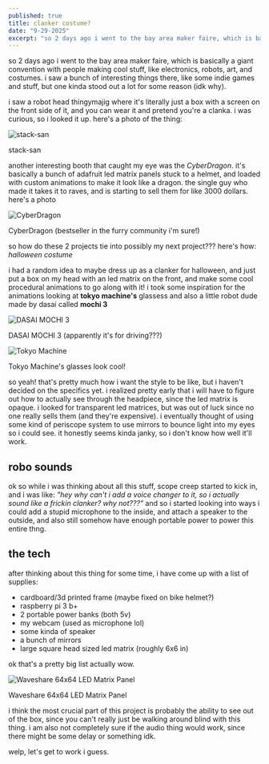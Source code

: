 ```yaml
---
published: true
title: clanker costume?
date: "9-29-2025"
excerpt: "so 2 days ago i went to the bay area maker faire, which is basically a giant convention with people making cool stuff, like electronics, robots, art, and costumes. i saw a bunch of interesting things there, like some indie games and stuff, but one kinda stood out a lot for some reason (idk why)."
---
```


<script>
  import VideoEmbed from "$components/mdsvex/VideoEmbed.svelte"
  import Caption from "$components/mdsvex/Caption.svelte"
  import YoutubeEmbed from "$components/mdsvex/YoutubeEmbed.svelte"
</script>

so 2 days ago i went to the bay area maker faire, which is basically a giant convention with people making cool stuff, like electronics, robots, art, and costumes. i saw a bunch of interesting things there, like some indie games and stuff, but one kinda stood out a lot for some reason (idk why).

i saw a robot head thingymajig where it's literally just a box with a screen on the front side of it, and you can wear it and pretend you're a clanka. i was curious, so i looked it up. here's a photo of the thing:

![stack-san](https://previewengine-accl.zohoexternal.com/thumbnail/BACKSTAGE/155002000001553376?cli-msg=eyJtb2R1bGUiOiJFeHBvUmVzb3VyY2UiLCJpZCI6IjE1NTAwMjAwMDAwMTU1MzM3NiIsImxhc3RNb2RpZmllZFRpbWUiOiIxNzUzNDgzOTE2OTgxIiwicG9ydGFsSWQiOiI4Nzc4ODI5NjUifQ==)
<Caption>stack-san</Caption>

another interesting booth that caught my eye was the *CyberDragon*. it's basically a bunch of adafruit led matrix panels stuck to a helmet, and loaded with custom animations to make it look like a dragon. the single guy who made it takes it to raves, and is starting to sell them for like 3000 dollars. here's a photo

![CyberDragon](https://framerusercontent.com/images/ojMptVZY0N4z7kbvnrGOsrgv8.jpg?width=720&height=953)
<Caption>CyberDragon (bestseller in the furry community i'm sure!)</Caption>

so how do these 2 projects tie into possibly my next project??? here's how: *halloween costume*

i had a random idea to maybe dress up as a clanker for halloween, and just put a box on my head with an led matrix on the front, and make some cool procedural animations to go along with it! i took some inspiration for the animations looking at **tokyo machine's** glassess and also a little robot dude made by dasai called **mochi 3**

![DASAI MOCHI 3](https://dasai.com.au/cdn/shop/files/DSC01344.jpg?v=1726664042&width=800)
<Caption>DASAI MOCHI 3 (apparently it's for driving???)</Caption>

![Tokyo Machine](https://i.pinimg.com/736x/72/e7/9c/72e79c75e713df2180631e8132b5e4c8.jpg)
<Caption>Tokyo Machine's glasses look cool!</Caption>

so yeah! that's pretty much how i want the style to be like, but i haven't decided on the specifics yet. i realized pretty early that i will have to figure out how to actually see through the headpiece, since the led matrix is opaque. i looked for transparent led matrices, but was out of luck since no one really sells them (and they're expensive). i eventually thought of using some kind of periscope system to use mirrors to bounce light into my eyes so i could see. it honestly seems kinda janky, so i don't know how well it'll work.

## robo sounds

ok so while i was thinking about all this stuff, scope creep started to kick in, and i was like: *"hey why can't i add a voice changer to it, so i actually sound like a frickin clanker? why not???"* and so i started looking into ways i could add a stupid microphone to the inside, and attach a speaker to the outside, and also still somehow have enough portable power to power this entire thng.

## the tech

after thinking about this thing for some time, i have come up with a list of supplies:

- cardboard/3d printed frame (maybe fixed on bike helmet?)
- raspberry pi 3 b+
- 2 portable power banks (both 5v)
- my webcam (used as microphone lol)
- some kinda of speaker
- a bunch of mirrors
- large square head sized led matrix (roughly 6x6 in)

ok that's a pretty big list actually wow.

![Waveshare 64x64 LED Matrix Panel](https://www.waveshare.com/media/catalog/product/r/g/rgb-matrix-p3-64x64-5.jpg)
<Caption>Waveshare 64x64 LED Matrix Panel</Caption>

i think the most crucial part of this project is probably the ability to see out of the box, since you can't really just be walking around blind with this thing. i am also not completely sure if the audio thing would work, since there might be some delay or something idk.

welp, let's get to work i guess.
